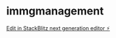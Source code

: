 # immgmanagement

[Edit in StackBlitz next generation editor ⚡️](https://stackblitz.com/~/github.com/Grasshooper/immgmanagement)
